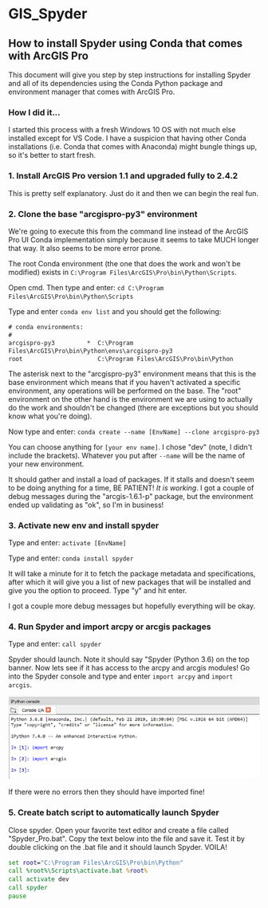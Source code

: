 # GIS_Spyder

## How to install Spyder using Conda that comes with ArcGIS Pro

This document will give you step by step instructions for installing Spyder and all of its dependencies using the Conda Python package and environment manager that comes with ArcGIS Pro.

### How I did it...

I started this process with a fresh Windows 10 OS with not much else installed except for VS Code. I have a suspicion that having other Conda installations (i.e. Conda that comes with Anaconda) might bungle things up, so it's better to start fresh.

### 1. Install ArcGIS Pro version 1.1 and upgraded fully to 2.4.2

This is pretty self explanatory. Just do it and then we can begin the real fun.

### 2. Clone the base "arcgispro-py3" environment

We're going to execute this from the command line instead of the ArcGIS Pro UI Conda implementation simply because it seems to take MUCH longer that way. It also seems to be more error prone.

The root Conda environment (the one that does the work and won't be modified) exists in `C:\Program Files\ArcGIS\Pro\bin\Python\Scripts`.

Open cmd. Then type and enter: `cd C:\Program Files\ArcGIS\Pro\bin\Python\Scripts`

Type and enter `conda env list` and you should get the following:

```
# conda environments:
#
arcgispro-py3         *  C:\Program Files\ArcGIS\Pro\bin\Python\envs\arcgispro-py3
root                     C:\Program Files\ArcGIS\Pro\bin\Python
```

The asterisk next to the "arcgispro-py3" environment means that this is the base environment which means that if you haven't activated a specific environment, any operations will be performed on the base. The "root" environment on the other hand is the environment we are using to actually do the work and shouldn't be changed (there are exceptions but you should know what you're doing).

Now type and enter: `conda create --name [EnvName] --clone arcgispro-py3`

You can choose anything for `[your env name]`. I chose "dev" (note, I didn't include the brackets). Whatever you put after `--name` will be the name of your new environment.

It should gather and install a load of packages. If it stalls and doesn't seem to be doing anything for a time, BE PATIENT! *It is working*. I got a couple of debug messages during the "arcgis-1.6.1-p" package, but the environment ended up validating as "ok", so I'm in business!

### 3. Activate new env and install spyder

Type and enter: `activate [EnvName]`

Type and enter: `conda install spyder`

It will take a minute for it to fetch the package metadata and specifications, after which it will give you a list of new packages that will be installed and give you the option to proceed. Type "y" and hit enter.

I got a couple more debug messages but hopefully everything will be okay.

### 4. Run Spyder and import arcpy or arcgis packages

Type and enter: `call spyder`

Spyder should launch. Note it should say "Spyder (Python 3.6) on the top banner. Now lets see if it has access to the arcpy and arcgis modules! Go into the Spyder console and type and enter `import arcpy` and `import arcgis`.

![](2019-10-26-11-49-00.png)

If there were no errors then they should have imported fine!

### 5. Create batch script to automatically launch Spyder

Close spyder. Open your favorite text editor and create a file called "Spyder_Pro.bat". Copy the text below into the file and save it. Test it by double clicking on the .bat file and it should launch Spyder. VOILA!

```bat
set root="C:\Program Files\ArcGIS\Pro\bin\Python"
call %root%\Scripts\activate.bat %root%
call activate dev
call spyder
pause
```